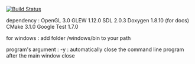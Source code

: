[![Build Status](https://travis-ci.org/bysreg/anjing.svg?branch=master)](https://travis-ci.org/bysreg/anjing)

dependency :
OpenGL 3.0 
GLEW 1.12.0
SDL 2.0.3
Doxygen 1.8.10 (for docs)
CMake 3.1.0
Google Test 1.7.0

for windows :
add folder /windows/bin to your path

program's argument :
-y : automatically close the command line program after the main window close